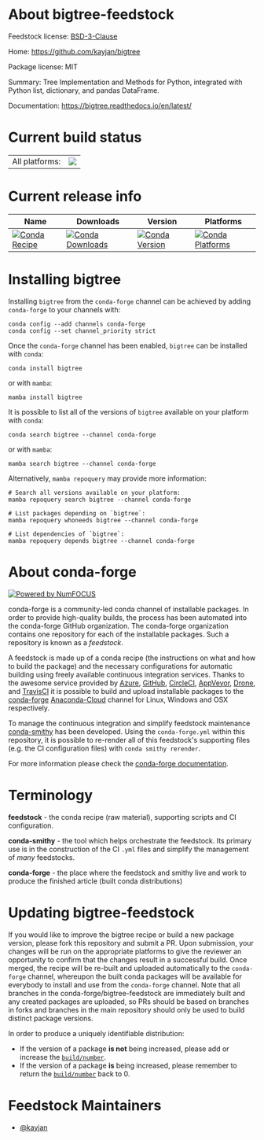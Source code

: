 About bigtree-feedstock
=======================

Feedstock license: [BSD-3-Clause](https://github.com/conda-forge/bigtree-feedstock/blob/main/LICENSE.txt)

Home: https://github.com/kayjan/bigtree

Package license: MIT

Summary: Tree Implementation and Methods for Python, integrated with Python list, dictionary, and pandas DataFrame.

Documentation: https://bigtree.readthedocs.io/en/latest/

Current build status
====================


<table><tr><td>All platforms:</td>
    <td>
      <a href="https://dev.azure.com/conda-forge/feedstock-builds/_build/latest?definitionId=20625&branchName=main">
        <img src="https://dev.azure.com/conda-forge/feedstock-builds/_apis/build/status/bigtree-feedstock?branchName=main">
      </a>
    </td>
  </tr>
</table>

Current release info
====================

| Name | Downloads | Version | Platforms |
| --- | --- | --- | --- |
| [![Conda Recipe](https://img.shields.io/badge/recipe-bigtree-green.svg)](https://anaconda.org/conda-forge/bigtree) | [![Conda Downloads](https://img.shields.io/conda/dn/conda-forge/bigtree.svg)](https://anaconda.org/conda-forge/bigtree) | [![Conda Version](https://img.shields.io/conda/vn/conda-forge/bigtree.svg)](https://anaconda.org/conda-forge/bigtree) | [![Conda Platforms](https://img.shields.io/conda/pn/conda-forge/bigtree.svg)](https://anaconda.org/conda-forge/bigtree) |

Installing bigtree
==================

Installing `bigtree` from the `conda-forge` channel can be achieved by adding `conda-forge` to your channels with:

```
conda config --add channels conda-forge
conda config --set channel_priority strict
```

Once the `conda-forge` channel has been enabled, `bigtree` can be installed with `conda`:

```
conda install bigtree
```

or with `mamba`:

```
mamba install bigtree
```

It is possible to list all of the versions of `bigtree` available on your platform with `conda`:

```
conda search bigtree --channel conda-forge
```

or with `mamba`:

```
mamba search bigtree --channel conda-forge
```

Alternatively, `mamba repoquery` may provide more information:

```
# Search all versions available on your platform:
mamba repoquery search bigtree --channel conda-forge

# List packages depending on `bigtree`:
mamba repoquery whoneeds bigtree --channel conda-forge

# List dependencies of `bigtree`:
mamba repoquery depends bigtree --channel conda-forge
```


About conda-forge
=================

[![Powered by
NumFOCUS](https://img.shields.io/badge/powered%20by-NumFOCUS-orange.svg?style=flat&colorA=E1523D&colorB=007D8A)](https://numfocus.org)

conda-forge is a community-led conda channel of installable packages.
In order to provide high-quality builds, the process has been automated into the
conda-forge GitHub organization. The conda-forge organization contains one repository
for each of the installable packages. Such a repository is known as a *feedstock*.

A feedstock is made up of a conda recipe (the instructions on what and how to build
the package) and the necessary configurations for automatic building using freely
available continuous integration services. Thanks to the awesome service provided by
[Azure](https://azure.microsoft.com/en-us/services/devops/), [GitHub](https://github.com/),
[CircleCI](https://circleci.com/), [AppVeyor](https://www.appveyor.com/),
[Drone](https://cloud.drone.io/welcome), and [TravisCI](https://travis-ci.com/)
it is possible to build and upload installable packages to the
[conda-forge](https://anaconda.org/conda-forge) [Anaconda-Cloud](https://anaconda.org/)
channel for Linux, Windows and OSX respectively.

To manage the continuous integration and simplify feedstock maintenance
[conda-smithy](https://github.com/conda-forge/conda-smithy) has been developed.
Using the ``conda-forge.yml`` within this repository, it is possible to re-render all of
this feedstock's supporting files (e.g. the CI configuration files) with ``conda smithy rerender``.

For more information please check the [conda-forge documentation](https://conda-forge.org/docs/).

Terminology
===========

**feedstock** - the conda recipe (raw material), supporting scripts and CI configuration.

**conda-smithy** - the tool which helps orchestrate the feedstock.
                   Its primary use is in the construction of the CI ``.yml`` files
                   and simplify the management of *many* feedstocks.

**conda-forge** - the place where the feedstock and smithy live and work to
                  produce the finished article (built conda distributions)


Updating bigtree-feedstock
==========================

If you would like to improve the bigtree recipe or build a new
package version, please fork this repository and submit a PR. Upon submission,
your changes will be run on the appropriate platforms to give the reviewer an
opportunity to confirm that the changes result in a successful build. Once
merged, the recipe will be re-built and uploaded automatically to the
`conda-forge` channel, whereupon the built conda packages will be available for
everybody to install and use from the `conda-forge` channel.
Note that all branches in the conda-forge/bigtree-feedstock are
immediately built and any created packages are uploaded, so PRs should be based
on branches in forks and branches in the main repository should only be used to
build distinct package versions.

In order to produce a uniquely identifiable distribution:
 * If the version of a package **is not** being increased, please add or increase
   the [``build/number``](https://docs.conda.io/projects/conda-build/en/latest/resources/define-metadata.html#build-number-and-string).
 * If the version of a package **is** being increased, please remember to return
   the [``build/number``](https://docs.conda.io/projects/conda-build/en/latest/resources/define-metadata.html#build-number-and-string)
   back to 0.

Feedstock Maintainers
=====================

* [@kayjan](https://github.com/kayjan/)

